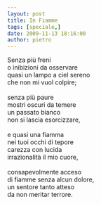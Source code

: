 ```yaml
---
layout: post
title: In Fiamme
tags: [speciale,]
date: 2009-11-13 18:16:00
author: pietro
---
```

Senza più freni<br/>o inibizioni da osservare<br/>quasi un lampo a ciel sereno<br/>che non mi vuol colpire;<br/><br/>senza più paure<br/>mostri oscuri da temere<br/>un passato bianco<br/>non si lascia esorcizzare,<br/><br/>e quasi una fiamma<br/>nei tuoi occhi di tepore<br/>carezza con lucida<br/>irrazionalità il mio cuore,<br/><br/>consapevolmente acceso<br/>di fiamme senza alcun dolore,<br/>un sentore tanto atteso<br/>da non meritar terrore.
